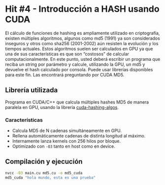# Hit #4 - Introducción a HASH usando CUDA
El cálculo de funciones de hashing es ampliamente utilizado en criptografía, existen múltiples algoritmos, algunos como md5 (1991) ya son considerados inseguros y otros como sha256 (2001-2002) aún resisten la evolución y los tiempos actuales. Estos algoritmos suelen ser calculados en GPU ya que una de sus características es que son “costosos” de calcular computacionalmente.
En este punto, usted deberá escribir un programa que reciba un string por parámetro y calcule, utilizando la GPU, un md5 y devuelve el hash calculado por consola.
Puede usar librerías disponibles para este fin. Las encontrará preguntando por CUDA MD5.

## Librería utilizada
Programa en CUDA/C++ que calcula múltiples hashes MD5 de manera paralela en GPU, usando la librería [cuda-hashing-algos](https://github.com/mochimodev/cuda-hashing-algos).

### Características

- Calcula MD5 de N cadenas simultáneamente en GPU.
- Rellena automáticamente cadenas de distinta longitud al máximo.
- Internamente lanza kernels con 256 hilos por bloque.
- Optimizado con `-O3` tanto en host como en device.

## Compilación y ejecución

```sh
nvcc -O3 main.cu md5.cu -o md5_cuda
md5_cuda "hola mundo, esta es una prueba"
```